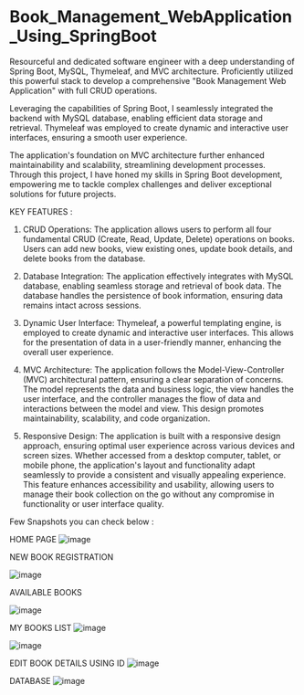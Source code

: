 # Book_Management_WebApplication_Using_SpringBoot
Resourceful and dedicated software engineer with a deep understanding of Spring Boot, MySQL, Thymeleaf, and MVC architecture. Proficiently utilized this powerful stack to develop a comprehensive "Book Management Web Application" with full CRUD operations. 

Leveraging the capabilities of Spring Boot, I seamlessly integrated the backend with MySQL database, enabling efficient data storage and retrieval. Thymeleaf was employed to create dynamic and interactive user interfaces, ensuring a smooth user experience. 

The application's foundation on MVC architecture further enhanced maintainability and scalability, streamlining development processes. Through this project, I have honed my skills in Spring Boot development, empowering me to tackle complex challenges and deliver exceptional solutions for future projects.

KEY FEATURES : 
1. CRUD Operations: The application allows users to perform all four fundamental CRUD (Create, Read, Update, Delete) operations on books. Users can add new books, view existing ones, update book details, and delete books from the database.

2. Database Integration: The application effectively integrates with MySQL database, enabling seamless storage and retrieval of book data. The database handles the persistence of book information, ensuring data remains intact across sessions.

3. Dynamic User Interface: Thymeleaf, a powerful templating engine, is employed to create dynamic and interactive user interfaces. This allows for the presentation of data in a user-friendly manner, enhancing the overall user experience.

4. MVC Architecture: The application follows the Model-View-Controller (MVC) architectural pattern, ensuring a clear separation of concerns. The model represents the data and business logic, the view handles the user interface, and the controller manages the flow of data and interactions between the model and view. This design promotes maintainability, scalability, and code organization.

5. Responsive Design: The application is built with a responsive design approach, ensuring optimal user experience across various devices and screen sizes. Whether accessed from a desktop computer, tablet, or mobile phone, the application's layout and functionality adapt seamlessly to provide a consistent and visually appealing experience. This feature enhances accessibility and usability, allowing users to manage their book collection on the go without any compromise in functionality or user interface quality.

   
Few Snapshots you can check below :

HOME PAGE
![image](https://github.com/SHIVAM-MAHTO-09/Book_Management_WebApplication_Using_SpringBoot/assets/123778173/d0acdb9e-6d17-4933-8420-ca50c5c710eb)

NEW BOOK REGISTRATION

![image](https://github.com/SHIVAM-MAHTO-09/Book_Management_WebApplication_Using_SpringBoot/assets/123778173/b33c324a-da7e-439c-81bf-32604d6c43e7)

AVAILABLE BOOKS

![image](https://github.com/SHIVAM-MAHTO-09/Book_Management_WebApplication_Using_SpringBoot/assets/123778173/ccea2306-8e61-4e38-833e-fe75b016a72e)

MY BOOKS LIST
![image](https://github.com/SHIVAM-MAHTO-09/Book_Management_WebApplication_Using_SpringBoot/assets/123778173/16990571-c69e-41fd-8d4d-35f176862561)

![image](https://github.com/SHIVAM-MAHTO-09/Book_Management_WebApplication_Using_SpringBoot/assets/123778173/08b29098-9644-481b-a1fe-bfa5a8f546de)


EDIT BOOK DETAILS USING ID
![image](https://github.com/SHIVAM-MAHTO-09/Book_Management_WebApplication_Using_SpringBoot/assets/123778173/0a4a97e9-5e5c-46b6-987e-a5207ab61f89)

DATABASE
![image](https://github.com/SHIVAM-MAHTO-09/Book_Management_WebApplication_Using_SpringBoot/assets/123778173/5a33efd8-d48e-4279-903f-0afec645c66f)
